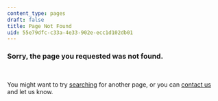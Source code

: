 ```yaml
---
content_type: pages
draft: false
title: Page Not Found
uid: 55e79dfc-c33a-4e33-902e-ecc1d102db01
---
```

### Sorry, the page you requested was not found. 

 

You might want to try [searching](https://ocwnext-rc.odl.mit.edu/search/) for another page, or you can [contact us](https://ocwnext-rc.odl.mit.edu/contact/) and let us know.